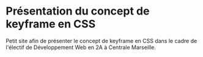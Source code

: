 ﻿# Présentation du concept de keyframe en CSS
 
 Petit site afin de présenter le concept de keyframe en CSS dans le cadre de l'électif de Développement Web en 2A à Centrale Marseille.
